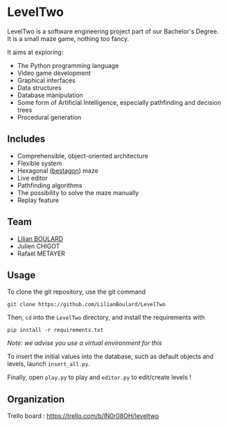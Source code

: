 # LevelTwo

LevelTwo is a software engineering project part of our Bachelor's Degree.  
It is a small maze game, nothing too fancy.

It aims at exploring:

- The Python programming language
- Video game development
- Graphical interfaces
- Data structures
- Database manipulation
- Some form of Artificial Intelligence, especially pathfinding and decision trees
- Procedural generation

## Includes

- Comprehensible, object-oriented architecture
- Flexible system
- Hexagonal ([bestagon](https://youtu.be/thOifuHs6eY)) maze
- Live editor
- Pathfinding algorithms
- The possibility to solve the maze manually
- Replay feature

## Team
- [Lilian BOULARD](https://lilian.boulard.fr/)
- Julien CHIGOT
- Rafaël METAYER

## Usage

To clone the git repository, use the git command

    git clone https://github.com/LilianBoulard/LevelTwo

Then, `cd` into the `LevelTwo` directory, and install the requirements with 

    pip install -r requirements.txt

*Note: we advise you use a virtual environment for this*

To insert the initial values into the database, such as default objects and levels, launch ``insert_all.py``.

Finally, open ``play.py`` to play and ``editor.py`` to edit/create levels !

## Organization

Trello board : https://trello.com/b/lN0r08OH/leveltwo

